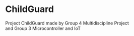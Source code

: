 # ChildGuard
Project ChildGuard made by Group 4 Multidiscipline Project <br>
and Group 3 Microcontroller and IoT <br>
<br>


